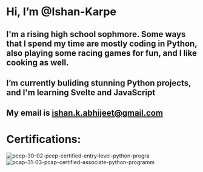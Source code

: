 # Hi, I’m @Ishan-Karpe
## I'm a rising high school sophmore. Some ways that I spend my time are mostly coding in Python, also playing some racing games for fun, and I like cooking as well.
## I’m currently buliding stunning Python projects, and I'm learning Svelte and JavaScript
## My email is ishan.k.abhijeet@gmail.com

# Certifications:
![pcep-30-02-pcep-certified-entry-level-python-progra](https://github.com/user-attachments/assets/5fa7e5a0-0400-4188-860d-b39e5b1dc360)
![pcap-31-03-pcap-certified-associate-python-programm](https://github.com/user-attachments/assets/85e60295-ffab-4040-80b4-b391dc9fe311)


<!---
Ishan-Karpe/Ishan-Karpe is a ✨ special ✨ repository because its `README.md` (this file) appears on your GitHub profile.
You can click the Preview link to take a look at your changes.
--->

